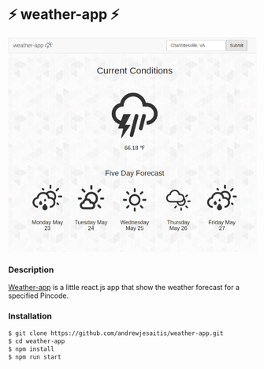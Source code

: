 # :zap: weather-app :zap:

![screenshot](./screenshot.png)

### Description

[Weather-app](http://andrewjesaitis.com/weather-app) is a little react.js app that show the weather forecast for a specified Pincode.

### Installation

```
$ git clone https://github.com/andrewjesaitis/weather-app.git
$ cd weather-app
$ npm install
$ npm run start
```

